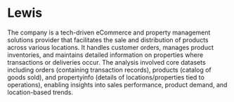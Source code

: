 # Lewis
The company is a tech-driven eCommerce and property management solutions provider that facilitates the sale and distribution of products across various locations. It handles customer orders, manages product inventories, and maintains detailed information on properties where transactions or deliveries occur. The analysis involved core datasets including orders (containing transaction records), products (catalog of goods sold), and propertyinfo (details of locations/properties tied to operations), enabling insights into sales performance, product demand, and location-based trends.



